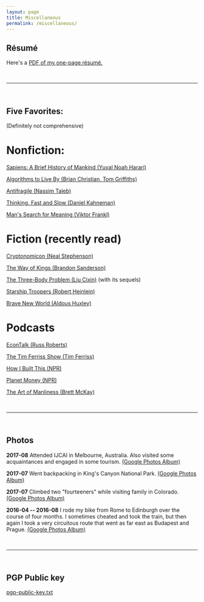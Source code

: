 ```yaml
---
layout: page
title: Miscellaneous
permalink: /miscellaneous/
---
```


## R&eacute;sum&eacute;

Here's a [PDF of my one-page r&eacute;sum&eacute;.]({{site.url}}/assets/dmerrell_resume.pdf)

<br>

------

<br>

## Five Favorites:

(Definitely not comprehensive)

# Nonfiction:

[Sapiens: A Brief History of Mankind (Yuval Noah Harari)](https://www.amazon.com/Sapiens-Humankind-Yuval-Noah-Harari-ebook/dp/B00ICN066A/ref=sr_1_5?s=books&ie=UTF8&qid=1518379375&sr=1-5&keywords=sapiens)

[Algorithms to Live By (Brian Christian, Tom Griffiths)](https://www.amazon.com/Algorithms-Live-Computer-Science-Decisions/dp/1250118360/ref=sr_1_1?s=books&ie=UTF8&qid=1518379407&sr=1-1&keywords=algorithms+to+live+by)

[Antifragile (Nassim Taleb)](https://www.amazon.com/Antifragile-Things-That-Disorder-Incerto-ebook/dp/B0083DJWGO/ref=sr_1_1?s=books&ie=UTF8&qid=1518379447&sr=1-1&keywords=antifragile)

[Thinking, Fast and Slow (Daniel Kahneman)](https://www.amazon.com/Thinking-Fast-Slow-Daniel-Kahneman-ebook/dp/B00555X8OA/ref=sr_1_1?s=books&ie=UTF8&qid=1518379471&sr=1-1&keywords=thinking+fast+and+slow)

[Man's Search for Meaning (Viktor Frankl)](https://www.amazon.com/Mans-Search-Meaning-Viktor-Frankl-ebook/dp/B009U9S6FI/ref=sr_1_3?s=books&ie=UTF8&qid=1518379497&sr=1-3&keywords=man%27s+search+for+meaning)


# Fiction (recently read)

[Cryptonomicon (Neal Stephenson)](https://www.amazon.com/Cryptonomicon-Neal-Stephenson-ebook/dp/B000FC11A6/ref=sr_1_1?s=books&ie=UTF8&qid=1518379527&sr=1-1&keywords=cryptonomicon)

[The Way of Kings (Brandon Sanderson)](https://www.amazon.com/Way-Kings-Stormlight-Archive-Book-ebook/dp/B003P2WO5E/ref=sr_1_1?s=books&ie=UTF8&qid=1518379550&sr=1-1&keywords=The+way+of+kings)

[The Three-Body Problem (Liu Cixin)](https://www.amazon.com/Three-Body-Problem-Cixin-Liu/dp/0765382032) (with its sequels)

[Starship Troopers (Robert Heinlein)](https://www.amazon.com/Starship-Troopers-Robert-Heinlein-ebook/dp/B004EYTK2C/ref=sr_1_1?s=books&ie=UTF8&qid=1518379572&sr=1-1&keywords=Starship+troopers)

[Brave New World (Aldous Huxley)](https://www.amazon.com/Brave-New-World-Aldous-Huxley-ebook/dp/B00JTYQJ3K/ref=sr_1_1?s=books&ie=UTF8&qid=1518379598&sr=1-1&keywords=brave+new+world)


# Podcasts

[EconTalk (Russ Roberts)](http://www.econtalk.org/)

[The Tim Ferriss Show (Tim Ferriss)](https://tim.blog/podcast/)

[How I Built This (NPR)](https://www.npr.org/podcasts/510313/how-i-built-this)

[Planet Money (NPR)](https://www.npr.org/sections/money/)

[The Art of Manliness (Brett McKay)](https://www.artofmanliness.com/category/podcast/)


<br>

------

<br>


## Photos

**2017-08** Attended IJCAI in Melbourne, Australia. Also visited some
acquaintances and engaged in some tourism.
[(Google Photos Album)](https://goo.gl/photos/nwE17GcCPsxdpGT39)

**2017-07** Went backpacking in King's Canyon National Park.
[(Google Photos Album)](https://photos.app.goo.gl/t8XykVyqvMuYFnxA3)

**2017-07** Climbed two "fourteeners" while visiting family in Colorado. 
[(Google Photos Album)](https://goo.gl/photos/QPfwSpYcBRjTTfDt5)

**2016-04 -- 2016-08** I rode my bike from Rome to Edinburgh over the course of four months. I sometimes cheated and took the train, but then again I took a very circuitous route that went as far east as Budapest and Prague. [(Google Photos Album)](https://goo.gl/photos/9ZaJGTrX1ocAGx617)


<br>

------

<br>

## PGP Public key

[pgp-public-key.txt]({{site.url}}/assets/dmerrell-pgp-public-key.txt)

<!---
This is the base Jekyll theme. You can find out more info about customizing your Jekyll theme, as well as basic Jekyll usage documentation at [jekyllrb.com](http://jekyllrb.com/)

You can find the source code for the Jekyll new theme at:
{% include icon-github.html username="jekyll" %} /
[minima](https://github.com/jekyll/minima)

You can find the source code for Jekyll at
{% include icon-github.html username="jekyll" %} /
[jekyll](https://github.com/jekyll/jekyll)
-->

